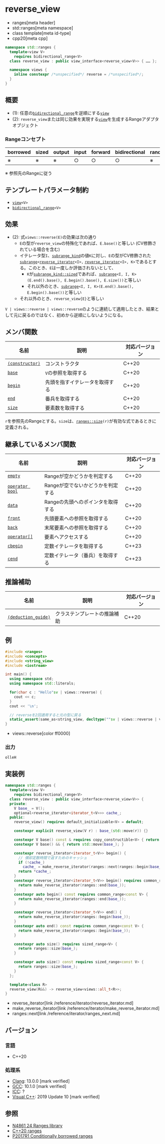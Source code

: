 # reverse_view
* ranges[meta header]
* std::ranges[meta namespace]
* class template[meta id-type]
* cpp20[meta cpp]

```cpp
namespace std::ranges {
  template<view V>
    requires bidirectional_range<V>
  class reverse_view : public view_interface<reverse_view<V>> { …… };   // (1)

  namespace views {
    inline constexpr /*unspecified*/ reverse = /*unspecified*/;         // (2)
  }
}
```

## 概要
- (1): 任意の[`bidirectional_range`](bidirectional_range.md)を逆順にする[`view`](view.md)
- (2): `reverse_view`または同じ効果を実現する[`view`](view.md)を生成するRangeアダプタオブジェクト

### Rangeコンセプト

| borrowed | sized | output | input | forward | bidirectional | random_access | contiguous | common | viewable | view |
|----------|-------|--------|-------|---------|---------------|---------------|------------|--------|----------|------|
| ※       | ※    | ※     | ○    | ○      | ○            | ※            |            | ○     | ○       | ○   |

※ 参照先のRangeに従う

## テンプレートパラメータ制約

- [`view`](view.md)`<V>`
- [`bidirectional_range`](bidirectional_range.md)`<V>`

## 効果

- (2): 式`views::reverse(E)`の効果は次の通り
    - `E`の型が`reverse_view`の特殊化であれば、`E.base()`と等しい (CV修飾されている場合を含む)
    - イテレータ型`I`、[`subrange_kind`](subrange_kind.md)の値`K`に対し、`E`の型がCV修飾された[`subrange`](subrange.md)`<`[`reverse_iterator`](/reference/iterator/reverse_iterator.md)`<I>,` [`reverse_iterator`](/reference/iterator/reverse_iterator.md)`<I>, K>`であるとする。このとき、`E`は一度しか評価されないとして、
        - `K`が[`subrange_kind::sized`](subrange_kind.md)であれば、[`subrange`](subrange.md)`<I, I, K>(E.end().base(), E.begin().base(), E.size())`と等しい
        - それ以外のとき、[`subrange`](subrange.md)`<I, I, K>(E.end().base(), E.begin().base())`と等しい
    - それ以外のとき、`reverse_view{E}`と等しい

`V | views::reverse | views::reverse`のように連続して適用したとき、結果として元に戻るのではなく、初めから逆順にしないようになる。

## メンバ関数

| 名前                                             | 説明                              | 対応バージョン |
|--------------------------------------------------|-----------------------------------|----------------|
| [`(constructor)`](reverse_view/op_constructor.md)  | コンストラクタ                    | C++20          |
| [`base`](reverse_view/base.md)                     | `V`の参照を取得する               | C++20          |
| [`begin`](reverse_view/begin.md)                   | 先頭を指すイテレータを取得する    | C++20          |
| [`end`](reverse_view/end.md)                       | 番兵を取得する                    | C++20          |
| [`size`](reverse_view/size.md)                     | 要素数を取得する                  | C++20          |

`r`を参照先のRangeとする。`size`は、[`ranges::size`](size.md)`(r)`が有効な式であるときに定義される。

## 継承しているメンバ関数

| 名前                                         | 説明                              | 対応バージョン |
|----------------------------------------------|-----------------------------------|----------------|
| [`empty`](view_interface/empty.md)           | Rangeが空かどうかを判定する       | C++20          |
| [`operator bool`](view_interface/op_bool.md) | Rangeが空でないかどうかを判定する | C++20          |
| [`data`](view_interface/data.md)             | Rangeの先頭へのポインタを取得する | C++20          |
| [`front`](view_interface/front.md)           | 先頭要素への参照を取得する        | C++20          |
| [`back`](view_interface/back.md)             | 末尾要素への参照を取得する        | C++20          |
| [`operator[]`](view_interface/op_at.md)      | 要素へアクセスする                | C++20          |
| [`cbegin`](view_interface/cbegin.md)         | 定数イテレータを取得する          | C++23          |
| [`cend`](view_interface/cend.md)             | 定数イテレータ（番兵）を取得する  | C++23          |

## 推論補助

| 名前                                                  | 説明                         | 対応バージョン |
|-------------------------------------------------------|------------------------------|----------------|
| [`(deduction_guide)`](reverse_view/op_deduction_guide.md) | クラステンプレートの推論補助 | C++20          |

## 例
```cpp example
#include <ranges>
#include <concepts>
#include <string_view>
#include <iostream>

int main() {
  using namespace std;
  using namespace std::literals;

  for(char c : "Hello"sv | views::reverse) {
    cout << c;
  }
  cout << '\n';

  // reverseを2回適用すると元の型に戻る
  static_assert(same_as<string_view, decltype(""sv | views::reverse | views::reverse)>);
}
```
* views::reverse[color ff0000]

### 出力
```
olleH
```

## 実装例
```cpp
namespace std::ranges {
  template<view V>
    requires bidirectional_range<V>
  class reverse_view : public view_interface<reverse_view<V>> {
  private:
    V base_ = V();
    optional<reverse_iterator<iterator_t<V>>> cache_;
  public:
    reverse_view() requires default_initializable<V> = default;

    constexpr explicit reverse_view(V r) : base_(std::move(r)) {}

    constexpr V base() const & requires copy_constructible<V> { return base_; }
    constexpr V base() && { return std::move(base_); }

    constexpr reverse_iterator<iterator_t<V>> begin() {
      // 償却定数時間で返すためのキャッシュ
      if (!cache_)
        cache_ = make_reverse_iterator(ranges::next(ranges::begin(base_), ranges::end(base_)));
      return *cache_;
    }
    constexpr reverse_iterator<iterator_t<V>> begin() requires common_range<V> {
      return make_reverse_iterator(ranges::end(base_));
    }
    constexpr auto begin() const requires common_range<const V> {
      return make_reverse_iterator(ranges::end(base_));
    }

    constexpr reverse_iterator<iterator_t<V>> end() {
      return make_reverse_iterator(ranges::begin(base_));
    }
    constexpr auto end() const requires common_range<const V> {
      return make_reverse_iterator(ranges::begin(base_));
    }

    constexpr auto size() requires sized_range<V> {
      return ranges::size(base_);
    }

    constexpr auto size() const requires sized_range<const V> {
      return ranges::size(base_);
    }
  };

  template<class R>
  reverse_view(R&&) -> reverse_view<views::all_t<R>>;
}
```
* reverse_iterator[link /reference/iterator/reverse_iterator.md]
* make_reverse_iterator[link /reference/iterator/make_reverse_iterator.md]
* ranges::next[link /reference/iterator/ranges_next.md]


## バージョン
### 言語
- C++20

### 処理系
- [Clang](/implementation.md#clang): 13.0.0 [mark verified]
- [GCC](/implementation.md#gcc): 10.1.0 [mark verified]
- [ICC](/implementation.md#icc): ?
- [Visual C++](/implementation.md#visual_cpp): 2019 Update 10 [mark verified]

## 参照
- [N4861 24 Ranges library](https://timsong-cpp.github.io/cppwp/n4861/ranges)
- [C++20 ranges](https://techbookfest.org/product/5134506308665344)
- [P2017R1 Conditionally borrowed ranges](https://www.open-std.org/jtc1/sc22/wg21/docs/papers/2020/p2017r1.html)
